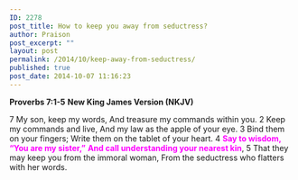 ```yaml
---
ID: 2278
post_title: How to keep you away from seductress?
author: Praison
post_excerpt: ""
layout: post
permalink: /2014/10/keep-away-from-seductress/
published: true
post_date: 2014-10-07 11:16:23
---
```

<strong>Proverbs 7:1-5</strong>
<strong> New King James Version (NKJV)</strong>

7 My son, keep my words,
And treasure my commands within you.
2 Keep my commands and live,
And my law as the apple of your eye.
3 Bind them on your fingers;
Write them on the tablet of your heart.
4 <span style="color: #ff00ff;"><strong>Say to wisdom, “You are my sister,”</strong></span>
<span style="color: #ff00ff;"><strong> And call understanding your nearest kin</strong></span>,
5 That they may keep you from the immoral woman,
From the seductress who flatters with her words.